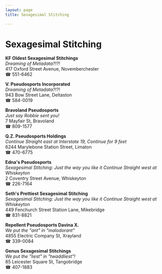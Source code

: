 ```yaml
---
layout: page 
title: Sexagesimal Stitching

---
```



# Sexagesimal Stitching


 **KF Oldest Sexagesimal Stitchings**  
_Dreaming of Metadata?!?!_  
417 Oxford Street Avenue, Novemberchester  
☎ 551-6462

**V. Pseudosports Incorporated**  
_Dreaming of Metadata?!?!_  
943 Bow Street Lane, Deltaston  
☎ 584-0019

**Bravoland Pseudosports**  
_Just say Robbie sent you!_  
7 Mayfair St, Bravoland  
☎ 809-1577

**Q.Z. Pseudosports Holdings**  
_Continue Straight east at Interstate 19, Continue for 9 feet_  
6244 Marylebone Station Street, Limaton  
☎ 470-6775

**Edna's Pseudosports**  
_Sexagesimal Stitching: Just the way you like it 
Continue Straight west at Whiskeyton_  
2 Coventry Street Avenue, Whiskeyton  
☎ 226-7164

**Seth's Prettiest Sexagesimal Stitching**  
_Sexagesimal Stitching: Just the way you like it 
Continue Straight west at Whiskeyton_  
449 Fenchurch Street Station Lane, Mikebridge  
☎ 831-8821

**Repellent Pseudosports Davina X.**  
_We put the "ant" in "malodorant"_  
4855 Electric Company St, Xrayland  
☎ 339-0084

**Genus Sexagesimal Stitchings**  
_We put the "liest" in "twaddliest"!_  
85 Leicester Square St, Tangobridge  
☎ 407-1883

